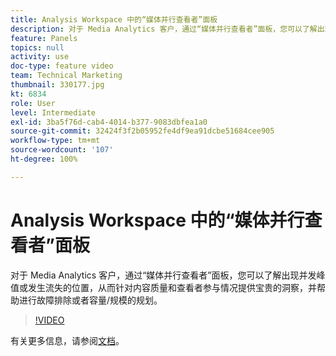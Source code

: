 ```yaml
---
title: Analysis Workspace 中的“媒体并行查看者”面板
description: 对于 Media Analytics 客户，通过“媒体并行查看者”面板，您可以了解出现并发峰值或发生流失的位置，从而针对内容质量和查看者参与情况提供宝贵的洞察，并帮助进行故障排除或者容量/规模的规划。
feature: Panels
topics: null
activity: use
doc-type: feature video
team: Technical Marketing
thumbnail: 330177.jpg
kt: 6834
role: User
level: Intermediate
exl-id: 3ba5f76d-cab4-4014-b377-9083dbfea1a0
source-git-commit: 32424f3f2b05952fe4df9ea91dcbe51684cee905
workflow-type: tm+mt
source-wordcount: '107'
ht-degree: 100%

---
```


# Analysis Workspace 中的“媒体并行查看者”面板

对于 Media Analytics 客户，通过“媒体并行查看者”面板，您可以了解出现并发峰值或发生流失的位置，从而针对内容质量和查看者参与情况提供宝贵的洞察，并帮助进行故障排除或者容量/规模的规划。

>[!VIDEO](https://video.tv.adobe.com/v/330177/?quality=12&learn=on)

有关更多信息，请参阅[文档](https://experienceleague.adobe.com/docs/analytics/analyze/analysis-workspace/panels/media-concurrent-viewers.html?lang=zh-Hans#analysis-workspace)。
